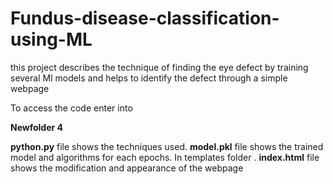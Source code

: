 # Fundus-disease-classification-using-ML
this project describes the technique of finding the eye defect by training several Ml models and helps to identify the defect through a simple webpage


To access the code enter into

**Newfolder 4**

**python.py** file shows the techniques used.
   **model.pkl** file shows the trained model and algorithms for each epochs.
In templates folder 
  . **index.html** file shows the modification  and appearance of the webpage
